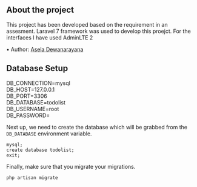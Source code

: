 ## About the project

This project has been developed based on the requirement in an assesment. Laravel 7 framework was used to develop this proejct. For the interfaces I have used AdminLTE 2

•	Author: [Asela Dewanarayana](https://github.com/Aseladss) <br>


## Database Setup

DB_CONNECTION=mysql<br>
DB_HOST=127.0.0.1<br>
DB_PORT=3306<br>
DB_DATABASE=todolist<br>
DB_USERNAME=root<br>
DB_PASSWORD=<br>

Next up, we need to create the database which will be grabbed from the ```DB_DATABASE``` environment variable.
```
mysql;
create database todolist;
exit;
```

Finally, make sure that you migrate your migrations.
```
php artisan migrate
```

